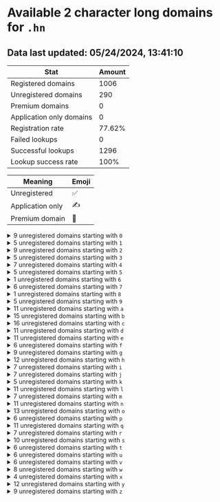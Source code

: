 # Available 2 character long domains for `.hn`

## Data last updated: 05/24/2024, 13:41:10

|Stat|Amount|
|--|--|
|Registered domains|1006|
|Unregistered domains|290|
|Premium domains|0|
|Application only domains|0|
|Registration rate|77.62%|
|Failed lookups|0|
|Successful lookups|1296|
|Lookup success rate|100%|


|Meaning|Emoji|
|--|--|
|Unregistered|:white_check_mark:|
|Application only|:writing_hand:|
|Premium domain|:gem:|

<details>
<summary>9 unregistered domains starting with <bold><code>0</code></bold></summary>

|Type|Domain|
|--|--|
|:white_check_mark:|`01.hn`|
|:white_check_mark:|`09.hn`|
|:white_check_mark:|`0g.hn`|
|:white_check_mark:|`0h.hn`|
|:white_check_mark:|`0n.hn`|
|:white_check_mark:|`0s.hn`|
|:white_check_mark:|`0u.hn`|
|:white_check_mark:|`0w.hn`|
|:white_check_mark:|`0x.hn`|
</details>
<details>
<summary>5 unregistered domains starting with <bold><code>1</code></bold></summary>

|Type|Domain|
|--|--|
|:white_check_mark:|`11.hn`|
|:white_check_mark:|`19.hn`|
|:white_check_mark:|`1e.hn`|
|:white_check_mark:|`1i.hn`|
|:white_check_mark:|`1r.hn`|
</details>
<details>
<summary>9 unregistered domains starting with <bold><code>2</code></bold></summary>

|Type|Domain|
|--|--|
|:white_check_mark:|`21.hn`|
|:white_check_mark:|`23.hn`|
|:white_check_mark:|`25.hn`|
|:white_check_mark:|`26.hn`|
|:white_check_mark:|`27.hn`|
|:white_check_mark:|`2a.hn`|
|:white_check_mark:|`2j.hn`|
|:white_check_mark:|`2l.hn`|
|:white_check_mark:|`2x.hn`|
</details>
<details>
<summary>5 unregistered domains starting with <bold><code>3</code></bold></summary>

|Type|Domain|
|--|--|
|:white_check_mark:|`3m.hn`|
|:white_check_mark:|`3n.hn`|
|:white_check_mark:|`3o.hn`|
|:white_check_mark:|`3p.hn`|
|:white_check_mark:|`3v.hn`|
</details>
<details>
<summary>7 unregistered domains starting with <bold><code>4</code></bold></summary>

|Type|Domain|
|--|--|
|:white_check_mark:|`43.hn`|
|:white_check_mark:|`49.hn`|
|:white_check_mark:|`4b.hn`|
|:white_check_mark:|`4c.hn`|
|:white_check_mark:|`4o.hn`|
|:white_check_mark:|`4s.hn`|
|:white_check_mark:|`4y.hn`|
</details>
<details>
<summary>5 unregistered domains starting with <bold><code>5</code></bold></summary>

|Type|Domain|
|--|--|
|:white_check_mark:|`51.hn`|
|:white_check_mark:|`5c.hn`|
|:white_check_mark:|`5j.hn`|
|:white_check_mark:|`5y.hn`|
|:white_check_mark:|`5z.hn`|
</details>
<details>
<summary>1 unregistered domains starting with <bold><code>6</code></bold></summary>

|Type|Domain|
|--|--|
|:white_check_mark:|`6c.hn`|
</details>
<details>
<summary>6 unregistered domains starting with <bold><code>7</code></bold></summary>

|Type|Domain|
|--|--|
|:white_check_mark:|`7f.hn`|
|:white_check_mark:|`7g.hn`|
|:white_check_mark:|`7h.hn`|
|:white_check_mark:|`7n.hn`|
|:white_check_mark:|`7o.hn`|
|:white_check_mark:|`7s.hn`|
</details>
<details>
<summary>1 unregistered domains starting with <bold><code>8</code></bold></summary>

|Type|Domain|
|--|--|
|:white_check_mark:|`81.hn`|
</details>
<details>
<summary>5 unregistered domains starting with <bold><code>9</code></bold></summary>

|Type|Domain|
|--|--|
|:white_check_mark:|`91.hn`|
|:white_check_mark:|`98.hn`|
|:white_check_mark:|`9h.hn`|
|:white_check_mark:|`9s.hn`|
|:white_check_mark:|`9t.hn`|
</details>
<details>
<summary>11 unregistered domains starting with <bold><code>a</code></bold></summary>

|Type|Domain|
|--|--|
|:white_check_mark:|`a1.hn`|
|:white_check_mark:|`a2.hn`|
|:white_check_mark:|`ae.hn`|
|:white_check_mark:|`af.hn`|
|:white_check_mark:|`ag.hn`|
|:white_check_mark:|`ah.hn`|
|:white_check_mark:|`ai.hn`|
|:white_check_mark:|`aj.hn`|
|:white_check_mark:|`ak.hn`|
|:white_check_mark:|`ao.hn`|
|:white_check_mark:|`aq.hn`|
</details>
<details>
<summary>15 unregistered domains starting with <bold><code>b</code></bold></summary>

|Type|Domain|
|--|--|
|:white_check_mark:|`b0.hn`|
|:white_check_mark:|`b5.hn`|
|:white_check_mark:|`b6.hn`|
|:white_check_mark:|`bd.hn`|
|:white_check_mark:|`be.hn`|
|:white_check_mark:|`bh.hn`|
|:white_check_mark:|`bk.hn`|
|:white_check_mark:|`bl.hn`|
|:white_check_mark:|`bm.hn`|
|:white_check_mark:|`bn.hn`|
|:white_check_mark:|`bo.hn`|
|:white_check_mark:|`br.hn`|
|:white_check_mark:|`bu.hn`|
|:white_check_mark:|`bv.hn`|
|:white_check_mark:|`by.hn`|
</details>
<details>
<summary>16 unregistered domains starting with <bold><code>c</code></bold></summary>

|Type|Domain|
|--|--|
|:white_check_mark:|`c0.hn`|
|:white_check_mark:|`c1.hn`|
|:white_check_mark:|`c3.hn`|
|:white_check_mark:|`c7.hn`|
|:white_check_mark:|`c8.hn`|
|:white_check_mark:|`c9.hn`|
|:white_check_mark:|`cc.hn`|
|:white_check_mark:|`cd.hn`|
|:white_check_mark:|`cf.hn`|
|:white_check_mark:|`cg.hn`|
|:white_check_mark:|`ch.hn`|
|:white_check_mark:|`ci.hn`|
|:white_check_mark:|`cm.hn`|
|:white_check_mark:|`co.hn`|
|:white_check_mark:|`cv.hn`|
|:white_check_mark:|`cw.hn`|
</details>
<details>
<summary>11 unregistered domains starting with <bold><code>d</code></bold></summary>

|Type|Domain|
|--|--|
|:white_check_mark:|`d5.hn`|
|:white_check_mark:|`d9.hn`|
|:white_check_mark:|`da.hn`|
|:white_check_mark:|`db.hn`|
|:white_check_mark:|`dd.hn`|
|:white_check_mark:|`dp.hn`|
|:white_check_mark:|`dq.hn`|
|:white_check_mark:|`dr.hn`|
|:white_check_mark:|`du.hn`|
|:white_check_mark:|`dv.hn`|
|:white_check_mark:|`dx.hn`|
</details>
<details>
<summary>11 unregistered domains starting with <bold><code>e</code></bold></summary>

|Type|Domain|
|--|--|
|:white_check_mark:|`e0.hn`|
|:white_check_mark:|`e1.hn`|
|:white_check_mark:|`e2.hn`|
|:white_check_mark:|`e4.hn`|
|:white_check_mark:|`e5.hn`|
|:white_check_mark:|`e6.hn`|
|:white_check_mark:|`e9.hn`|
|:white_check_mark:|`ei.hn`|
|:white_check_mark:|`er.hn`|
|:white_check_mark:|`es.hn`|
|:white_check_mark:|`ew.hn`|
</details>
<details>
<summary>6 unregistered domains starting with <bold><code>f</code></bold></summary>

|Type|Domain|
|--|--|
|:white_check_mark:|`fk.hn`|
|:white_check_mark:|`fl.hn`|
|:white_check_mark:|`fw.hn`|
|:white_check_mark:|`fx.hn`|
|:white_check_mark:|`fy.hn`|
|:white_check_mark:|`fz.hn`|
</details>
<details>
<summary>9 unregistered domains starting with <bold><code>g</code></bold></summary>

|Type|Domain|
|--|--|
|:white_check_mark:|`g0.hn`|
|:white_check_mark:|`g4.hn`|
|:white_check_mark:|`g5.hn`|
|:white_check_mark:|`g6.hn`|
|:white_check_mark:|`g7.hn`|
|:white_check_mark:|`g8.hn`|
|:white_check_mark:|`gc.hn`|
|:white_check_mark:|`ge.hn`|
|:white_check_mark:|`gz.hn`|
</details>
<details>
<summary>12 unregistered domains starting with <bold><code>h</code></bold></summary>

|Type|Domain|
|--|--|
|:white_check_mark:|`h1.hn`|
|:white_check_mark:|`h4.hn`|
|:white_check_mark:|`h5.hn`|
|:white_check_mark:|`h6.hn`|
|:white_check_mark:|`hd.hn`|
|:white_check_mark:|`he.hn`|
|:white_check_mark:|`hg.hn`|
|:white_check_mark:|`hi.hn`|
|:white_check_mark:|`hj.hn`|
|:white_check_mark:|`hm.hn`|
|:white_check_mark:|`ho.hn`|
|:white_check_mark:|`hs.hn`|
</details>
<details>
<summary>7 unregistered domains starting with <bold><code>i</code></bold></summary>

|Type|Domain|
|--|--|
|:white_check_mark:|`i1.hn`|
|:white_check_mark:|`i5.hn`|
|:white_check_mark:|`i9.hn`|
|:white_check_mark:|`in.hn`|
|:white_check_mark:|`ix.hn`|
|:white_check_mark:|`iy.hn`|
|:white_check_mark:|`iz.hn`|
</details>
<details>
<summary>7 unregistered domains starting with <bold><code>j</code></bold></summary>

|Type|Domain|
|--|--|
|:white_check_mark:|`j9.hn`|
|:white_check_mark:|`ja.hn`|
|:white_check_mark:|`jc.hn`|
|:white_check_mark:|`jj.hn`|
|:white_check_mark:|`jp.hn`|
|:white_check_mark:|`jw.hn`|
|:white_check_mark:|`jx.hn`|
</details>
<details>
<summary>5 unregistered domains starting with <bold><code>k</code></bold></summary>

|Type|Domain|
|--|--|
|:white_check_mark:|`k1.hn`|
|:white_check_mark:|`k6.hn`|
|:white_check_mark:|`ka.hn`|
|:white_check_mark:|`kv.hn`|
|:white_check_mark:|`kw.hn`|
</details>
<details>
<summary>11 unregistered domains starting with <bold><code>l</code></bold></summary>

|Type|Domain|
|--|--|
|:white_check_mark:|`l2.hn`|
|:white_check_mark:|`l4.hn`|
|:white_check_mark:|`l5.hn`|
|:white_check_mark:|`la.hn`|
|:white_check_mark:|`lc.hn`|
|:white_check_mark:|`le.hn`|
|:white_check_mark:|`li.hn`|
|:white_check_mark:|`lj.hn`|
|:white_check_mark:|`lk.hn`|
|:white_check_mark:|`lp.hn`|
|:white_check_mark:|`ly.hn`|
</details>
<details>
<summary>7 unregistered domains starting with <bold><code>m</code></bold></summary>

|Type|Domain|
|--|--|
|:white_check_mark:|`m0.hn`|
|:white_check_mark:|`m1.hn`|
|:white_check_mark:|`m2.hn`|
|:white_check_mark:|`m6.hn`|
|:white_check_mark:|`mh.hn`|
|:white_check_mark:|`mo.hn`|
|:white_check_mark:|`mp.hn`|
</details>
<details>
<summary>11 unregistered domains starting with <bold><code>n</code></bold></summary>

|Type|Domain|
|--|--|
|:white_check_mark:|`n0.hn`|
|:white_check_mark:|`n1.hn`|
|:white_check_mark:|`n2.hn`|
|:white_check_mark:|`n6.hn`|
|:white_check_mark:|`nc.hn`|
|:white_check_mark:|`ni.hn`|
|:white_check_mark:|`nj.hn`|
|:white_check_mark:|`nq.hn`|
|:white_check_mark:|`nx.hn`|
|:white_check_mark:|`ny.hn`|
|:white_check_mark:|`nz.hn`|
</details>
<details>
<summary>13 unregistered domains starting with <bold><code>o</code></bold></summary>

|Type|Domain|
|--|--|
|:white_check_mark:|`o4.hn`|
|:white_check_mark:|`o6.hn`|
|:white_check_mark:|`o7.hn`|
|:white_check_mark:|`oe.hn`|
|:white_check_mark:|`of.hn`|
|:white_check_mark:|`og.hn`|
|:white_check_mark:|`oh.hn`|
|:white_check_mark:|`ol.hn`|
|:white_check_mark:|`oo.hn`|
|:white_check_mark:|`os.hn`|
|:white_check_mark:|`ot.hn`|
|:white_check_mark:|`ov.hn`|
|:white_check_mark:|`ow.hn`|
</details>
<details>
<summary>6 unregistered domains starting with <bold><code>p</code></bold></summary>

|Type|Domain|
|--|--|
|:white_check_mark:|`p8.hn`|
|:white_check_mark:|`p9.hn`|
|:white_check_mark:|`pa.hn`|
|:white_check_mark:|`ph.hn`|
|:white_check_mark:|`pq.hn`|
|:white_check_mark:|`pu.hn`|
</details>
<details>
<summary>11 unregistered domains starting with <bold><code>q</code></bold></summary>

|Type|Domain|
|--|--|
|:white_check_mark:|`q0.hn`|
|:white_check_mark:|`q1.hn`|
|:white_check_mark:|`q8.hn`|
|:white_check_mark:|`q9.hn`|
|:white_check_mark:|`qa.hn`|
|:white_check_mark:|`qb.hn`|
|:white_check_mark:|`qf.hn`|
|:white_check_mark:|`qm.hn`|
|:white_check_mark:|`qq.hn`|
|:white_check_mark:|`qy.hn`|
|:white_check_mark:|`qz.hn`|
</details>
<details>
<summary>7 unregistered domains starting with <bold><code>r</code></bold></summary>

|Type|Domain|
|--|--|
|:white_check_mark:|`r4.hn`|
|:white_check_mark:|`r5.hn`|
|:white_check_mark:|`r6.hn`|
|:white_check_mark:|`rc.hn`|
|:white_check_mark:|`rm.hn`|
|:white_check_mark:|`rn.hn`|
|:white_check_mark:|`ro.hn`|
</details>
<details>
<summary>10 unregistered domains starting with <bold><code>s</code></bold></summary>

|Type|Domain|
|--|--|
|:white_check_mark:|`s3.hn`|
|:white_check_mark:|`s4.hn`|
|:white_check_mark:|`s9.hn`|
|:white_check_mark:|`sc.hn`|
|:white_check_mark:|`sd.hn`|
|:white_check_mark:|`sg.hn`|
|:white_check_mark:|`sn.hn`|
|:white_check_mark:|`st.hn`|
|:white_check_mark:|`sv.hn`|
|:white_check_mark:|`sw.hn`|
</details>
<details>
<summary>6 unregistered domains starting with <bold><code>t</code></bold></summary>

|Type|Domain|
|--|--|
|:white_check_mark:|`t2.hn`|
|:white_check_mark:|`t5.hn`|
|:white_check_mark:|`t9.hn`|
|:white_check_mark:|`to.hn`|
|:white_check_mark:|`tq.hn`|
|:white_check_mark:|`tr.hn`|
</details>
<details>
<summary>6 unregistered domains starting with <bold><code>u</code></bold></summary>

|Type|Domain|
|--|--|
|:white_check_mark:|`u0.hn`|
|:white_check_mark:|`u8.hn`|
|:white_check_mark:|`uh.hn`|
|:white_check_mark:|`ui.hn`|
|:white_check_mark:|`un.hn`|
|:white_check_mark:|`ut.hn`|
</details>
<details>
<summary>6 unregistered domains starting with <bold><code>v</code></bold></summary>

|Type|Domain|
|--|--|
|:white_check_mark:|`v1.hn`|
|:white_check_mark:|`vf.hn`|
|:white_check_mark:|`vr.hn`|
|:white_check_mark:|`vs.hn`|
|:white_check_mark:|`vt.hn`|
|:white_check_mark:|`vu.hn`|
</details>
<details>
<summary>8 unregistered domains starting with <bold><code>w</code></bold></summary>

|Type|Domain|
|--|--|
|:white_check_mark:|`w4.hn`|
|:white_check_mark:|`w5.hn`|
|:white_check_mark:|`wd.hn`|
|:white_check_mark:|`wf.hn`|
|:white_check_mark:|`wg.hn`|
|:white_check_mark:|`wj.hn`|
|:white_check_mark:|`wo.hn`|
|:white_check_mark:|`wv.hn`|
</details>
<details>
<summary>4 unregistered domains starting with <bold><code>x</code></bold></summary>

|Type|Domain|
|--|--|
|:white_check_mark:|`xj.hn`|
|:white_check_mark:|`xk.hn`|
|:white_check_mark:|`xl.hn`|
|:white_check_mark:|`xw.hn`|
</details>
<details>
<summary>12 unregistered domains starting with <bold><code>y</code></bold></summary>

|Type|Domain|
|--|--|
|:white_check_mark:|`y0.hn`|
|:white_check_mark:|`y1.hn`|
|:white_check_mark:|`y7.hn`|
|:white_check_mark:|`y8.hn`|
|:white_check_mark:|`y9.hn`|
|:white_check_mark:|`yb.hn`|
|:white_check_mark:|`yd.hn`|
|:white_check_mark:|`ye.hn`|
|:white_check_mark:|`yn.hn`|
|:white_check_mark:|`yr.hn`|
|:white_check_mark:|`yv.hn`|
|:white_check_mark:|`yz.hn`|
</details>
<details>
<summary>9 unregistered domains starting with <bold><code>z</code></bold></summary>

|Type|Domain|
|--|--|
|:white_check_mark:|`z0.hn`|
|:white_check_mark:|`z1.hn`|
|:white_check_mark:|`z4.hn`|
|:white_check_mark:|`za.hn`|
|:white_check_mark:|`zb.hn`|
|:white_check_mark:|`ze.hn`|
|:white_check_mark:|`zt.hn`|
|:white_check_mark:|`zx.hn`|
|:white_check_mark:|`zz.hn`|
</details>